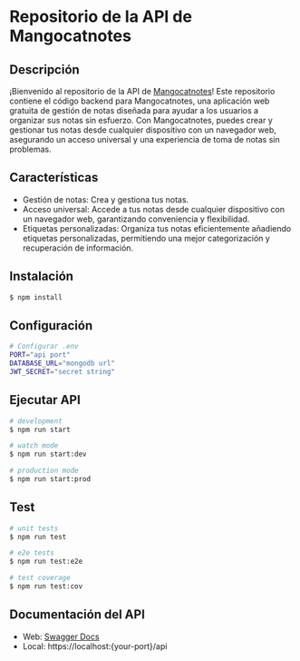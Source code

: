 # Repositorio de la API de Mangocatnotes

## Descripción

¡Bienvenido al repositorio de la API de [Mangocatnotes](https://github.com/manuelmtzv/mangocatnotes-web)! Este repositorio contiene el código backend para Mangocatnotes, una aplicación web gratuita de gestión de notas diseñada para ayudar a los usuarios a organizar sus notas sin esfuerzo. Con Mangocatnotes, puedes crear y gestionar tus notas desde cualquier dispositivo con un navegador web, asegurando un acceso universal y una experiencia de toma de notas sin problemas.

## Características

- Gestión de notas: Crea y gestiona tus notas.
- Acceso universal: Accede a tus notas desde cualquier dispositivo con un navegador web, garantizando conveniencia y flexibilidad.
- Etiquetas personalizadas: Organiza tus notas eficientemente añadiendo etiquetas personalizadas, permitiendo una mejor categorización y recuperación de información.

## Instalación

```bash
$ npm install
```

## Configuración

```bash
# Configurar .env
PORT="api port"
DATABASE_URL="mongodb url"
JWT_SECRET="secret string"
```

## Ejecutar API

```bash
# development
$ npm run start

# watch mode
$ npm run start:dev

# production mode
$ npm run start:prod
```

## Test

```bash
# unit tests
$ npm run test

# e2e tests
$ npm run test:e2e

# test coverage
$ npm run test:cov
```

## Documentación del API

- Web: [Swagger Docs](https://mangocatnotes-api.up.railway.app/api)
- Local: https://localhost:{your-port}/api
